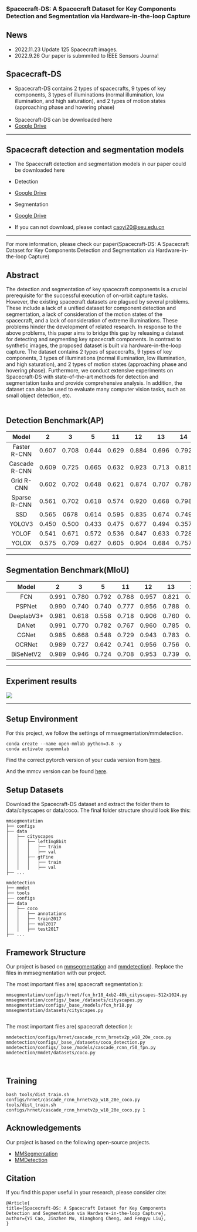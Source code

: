 ### Spacecraft-DS: A Spacecraft Dataset for Key Components Detection and Segmentation via Hardware-in-the-loop Capture

## News
* 2022.11.23 Update 125 Spacecraft images.
* 2022.9.26 Our paper is submmited to IEEE Sensors Journa!

## Spacecraft-DS

* Spacecraft-DS  contains 2 types of spacecrafts, 9 types of key components, 3 types of illuminations (normal illumination, low illumination, and high saturation), and 2 types of motion states (approaching phase and hovering phase) <br><br>
* Spacecraft-DS can be downloaded here
* [Google Drive](https://drive.google.com/drive/folders/1UXrXcvKLCvwA5NOAPM-nEGEy8tmzyoXN?usp=sharing)


---

## Spacecraft detection and segmentation models

* The Spacecraft detection and segmentation models in our paper could be downloaded here

* Detection
* [Google Drive](https://drive.google.com/drive/folders/1oQkFZr20_zgxjooql0zshWDvfQE1-BfX?usp=drive_link)
* Segmentation
* [Google Drive](https://drive.google.com/drive/folders/1o4776DcIveGvTgQIsZ-wukNaZhKqe5Km?usp=drive_link)
* If you can not download, please contact caoyi20@seu.edu.cn

---
For more information, please check our paper(Spacecraft-DS: A Spacecraft Dataset for Key Components Detection and Segmentation via Hardware-in-the-loop Capture)
## Abstract

The detection and segmentation of key spacecraft components is a crucial prerequisite for the successful execution of on-orbit capture tasks. However, the existing spacecraft datasets are plagued by several problems. These include a lack of a unified dataset for component detection and segmentation, a lack of consideration of the motion states of the spacecraft, and a lack of consideration of extreme illuminations. These problems hinder the development of related research. In response to the above problems, this paper aims to bridge this gap by releasing a dataset for detecting and segmenting key spacecraft components. In contrast to synthetic images, the proposed dataset is built via hardware-in-the-loop capture. The dataset contains 2 types of spacecrafts, 9 types of key components, 3 types of illuminations (normal illumination, low illumination, and high saturation), and 2 types of motion states (approaching phase and hovering phase). Furthermore, we conduct extensive experiments on Spacecraft-DS with state-of-the-art methods for detection and segmentation tasks and provide comprehensive analysis. In addition, the dataset can also be used to evaluate many computer vision tasks, such as small object detection, etc.
<br><br>

## Detection Benchmark(AP)
| Model | 2 |3| 5 | 11 | 12 |13| 14| 15| 17|
| :---: | :---: | :---: | :---: | :---: | :---: |:---: | :---: | :---: | :---: |
| Faster R-CNN |0.607 | 0.708| 0.644 | 0.629| 0.884| 0.696| 0.792 | 0.847 | 0.708|
| Cascade R-CNN| 0.609 | 0.725 | 0.665| 0.632 | 0.923 | 0.713 | 0.815 | 0.87|0.747|
| Grid R-CNN|  0.602| 0.702 | 0.648| 0.621 |0.874 | 0.707 | 0.787 | 0.823 |0.724|
| Sparse R-CNN| 0.561 | 0.702 | 0.618| 0.574 | 0.920 | 0.668 | 0.798 | 0.896 |0.700|
|SSD| 0.565 | 0678 | 0.614| 0.595 | 0.835 | 0.674 | 0.749 | 0.813|0.653|
| YOLOV3| 0.450 | 0.500 | 0.433| 0.475 | 0.677 | 0.494 | 0.357 | 0.553 | 0.423 |
| YOLOF | 0.541 | 0.671 | 0.572| 0.536 | 0.847 | 0.633 | 0.728 | 0.801 | 0.617 |
| YOLOX |  0.575 | 0.709 | 0.627| 0.605 | 0.904 | 0.684 | 0.757 | 0.822 | 0.726 |

---
## Segmentation Benchmark(MIoU)
| Model | 2 |3| 5 | 11 | 12 |13| 14| 15| 17| MIoU|
| :---: | :---: | :---: | :---: | :---: | :---: |:---: | :---: | :---: | :---: | :---: |
| FCN |0.991 | 0.780| 0.792| 0.788| 0.957| 0.821| 0.925 | 0.872 | 0.969|0.877|
| PSPNet| 0.990 | 0.740 | 0.740| 0.777 | 0.956 | 0.788 | 0.925 | 0.872|0.959|0.861|
| DeeplabV3+|  0.981| 0.618 | 0.558| 0.718 |0.906 | 0.760 | 0.924| 0.862 |0.936|0.807|
| DANet| 0.991 | 0.770 | 0.782| 0.767 | 0.960 | 0.785 | 0.927 | 0.875 |0.943|0.867|
|CGNet| 0.985 | 0.668 | 0.548| 0.729 | 0.943 | 0.783 | 0.932 | 0.860 |0.908|0.817|
| OCRNet| 0.989 | 0.727 | 0.642| 0.741 | 0.956 | 0.756 | 0.936 | 0.869 | 0.959 |0.842|
| BiSeNetV2 | 0.989 | 0.946| 0.724| 0.708 | 0.953 | 0.739 | 0.917 | 0.862 | 0.945 |0.837|

---

## Experiment results

![](https://github.com/spacecraftds/Spacecraft-DS/blob/main/figure/16000020.jpg)



---

## Setup Environment
For this project, we follow the settings of mmsegmentation/mmdetection.

```shell
conda create --name open-mmlab python=3.8 -y
conda activate openmmlab
```

Find the correct pytorch version of your cuda version from [here](https://pytorch.org/get-started/previous-versions/).


And the mmcv version can be found [here](https://github.com/open-mmlab/mmcv/blob/master/README_zh-CN.md).




## Setup Datasets
Download the Spacecraft-DS dataset and extract the folder them to data/cityscapes or data/coco. The final folder structure should look like this:
```none
mmsegmentation
├── configs
├── data
│   ├── cityscapes
│   │   ├── leftImg8bit
│   │   │   ├── train
│   │   │   ├── val
│   │   ├── gtFine
│   │   │   ├── train
│   │   │   ├── val
├── ...
```
```none
mmdetection
├── mmdet
├── tools
├── configs
├── data
│   ├── coco
│   │   ├── annotations
│   │   ├── train2017
│   │   ├── val2017
│   │   ├── test2017
├── ...
```

## Framework Structure

Our project is based on [mmsegmentation](https://github.com/open-mmlab/mmsegmentation) and [mmdetection](https://github.com/openmmlab/mmdetection/tree/v2.2.1)).
Replace the files in mmsegmentation with our project.

The most important files are( spacecraft segmentation ):
```shell
mmsegmentation/configs/hrnet/fcn_hr18_4xb2-40k_cityscapes-512x1024.py
mmsegmentation/configs/_base_/datasets/cityscapes.py
mmsegmentation/configs/_base_/models/fcn_hr18.py
mmsegmentation/datasets/cityscapes.py


```
The most important files are( spacecraft detection ):
```shell
mmdetection/configs/hrnet/cascade_rcnn_hrnetv2p_w18_20e_coco.py
mmdetection/configs/_base_/datasets/coco_detection.py
mmdetection/configs/_base_/models/cascade_rcnn_r50_fpn.py
mmdetection/mmdet/datasets/coco.py



```
## Training

```shell
bash tools/dist_train.sh configs/hrnet/cascade_rcnn_hrnetv2p_w18_20e_coco.py
tools/dist_train.sh configs/hrnet/cascade_rcnn_hrnetv2p_w18_20e_coco.py 1
```




## Acknowledgements

Our project is based on the following open-source projects.
* [MMSegmentation](https://github.com/open-mmlab/mmsegmentation)
* [MMDetection](https://github.com/openmmlab/mmdetection/tree/v2.2.1)
## Citation
If you find this paper useful in your research, please consider cite:

```
@Article{
title={Spacecraft-DS: A Spacecraft Dataset for Key Components Detection and Segmentation via Hardware-in-the-loop Capture},
author={Yi Cao, Jinzhen Mu, Xianghong Cheng, and Fengyu Liu},
}
```

